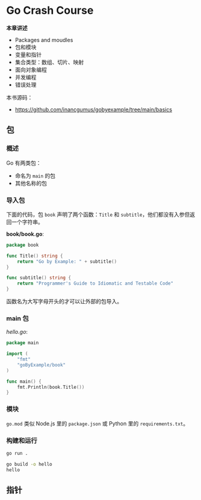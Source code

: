 # Go Crash Course

**本章讲述**

- Packages and moudles
- 包和模块
- 变量和指针
- 集合类型：数组、切片、映射
- 面向对象编程
- 并发编程
- 错误处理

本书源码：

- https://github.com/inancgumus/gobyexample/tree/main/basics

## 包

### 概述

Go 有两类包：

- 命名为 `main` 的包
- 其他名称的包

### 导入包

下面的代码，包 `book` 声明了两个函数：`Title` 和 `subtitle`，他们都没有入参但返回一个字符串。

**book/book.go**:

```go
package book

func Title() string {
	return "Go by Example: " + subtitle()
}

func subtitle() string {
	return "Programmer's Guide to Idiomatic and Testable Code"
}
```

函数名为大写字母开头的才可以让外部的包导入。

### main 包

_hello.go_:

```go
package main

import (
	"fmt"
	"goByExample/book"
)

func main() {
	fmt.Println(book.Title())
}
```

### 模块

`go.mod` 类似 Node.js 里的 `package.json` 或 Python 里的 `requirements.txt`。

### 构建和运行

```sh
go run .
```

```sh
go build -o hello
hello
```

## 指针
